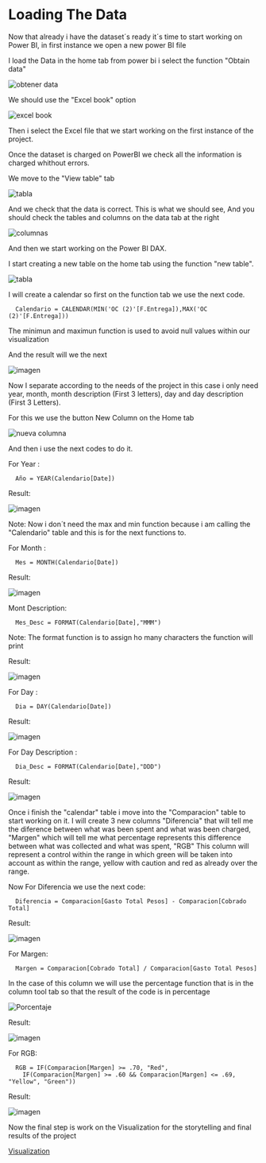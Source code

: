    # Loading The Data
   
Now that already i have the dataset´s ready it´s time to start working on Power BI, in first instance we open a new power BI file

I load the Data in the home tab from power bi i select the function "Obtain data" 

![obtener data](https://github.com/ReneMtz0422/Data-Analysis-Test/assets/158523436/9fad71b8-9602-496c-92b8-b3d4f4180b70)

We should use the "Excel book" option

![excel book](https://github.com/ReneMtz0422/Data-Analysis-Test/assets/158523436/f89e1a79-7e71-4177-8c3a-828965e53716)

Then i select the Excel file that we start working on the first instance of the project.

Once the dataset is charged on PowerBI we check all the information is charged whithout errors.

We move to the "View table" tab 

![tabla](https://github.com/ReneMtz0422/Data-Analysis-Test/assets/158523436/0e222c0e-0ebb-44b5-b62e-fd68a2ba6ee5)

And we check that the data is correct. This is what we should see, And you should check the tables and columns on the data tab at the right

![columnas](https://github.com/ReneMtz0422/Data-Analysis-Test/assets/158523436/6b70d3eb-9999-44ce-b434-d3094c07e454)

And then we start working on the Power BI DAX.

I start creating a new table on the home tab using the function "new table".

![tabla](https://github.com/ReneMtz0422/Data-Analysis-Test/assets/158523436/96bdccb7-9bd7-427f-b048-140b3780d6c4)


I will create a calendar so first on the function tab we use the next code.

      Calendario = CALENDAR(MIN('OC (2)'[F.Entrega]),MAX('OC (2)'[F.Entrega]))

The minimun and maximun function is used to avoid null values within our visualization

And the result will we the next

![imagen](https://github.com/ReneMtz0422/Data-Analysis-Test/assets/158523436/b8461112-25b5-4d00-94ef-7ae30427b5d8)

Now I separate according to the needs of the project in this case i only need year, month, month description (First 3 letters), day and day description (First 3 Letters).

For this we use the button New Column on the Home tab 

![nueva columna](https://github.com/ReneMtz0422/Data-Analysis-Test/assets/158523436/c166c498-9f51-4907-be00-03fae9bbe524)

And then i use the next codes to do it.

For Year : 

      Año = YEAR(Calendario[Date])

Result:

![imagen](https://github.com/ReneMtz0422/Data-Analysis-Test/assets/158523436/397f29f4-2adf-4271-bb9e-82b22df6c7f2)


Note: Now i don´t need the max and min function because i am calling the "Calendario" table and this is for the next functions to.

For Month : 

      Mes = MONTH(Calendario[Date])

Result:

![imagen](https://github.com/ReneMtz0422/Data-Analysis-Test/assets/158523436/afb0fa1e-a681-4462-8b38-c99e36487dd0)

Mont Description:

      Mes_Desc = FORMAT(Calendario[Date],"MMM")

Note: The format function is to assign ho many characters the function will print

Result:

![imagen](https://github.com/ReneMtz0422/Data-Analysis-Test/assets/158523436/4026acc5-92df-4abc-a51a-f640bf549053)


For Day :

      Dia = DAY(Calendario[Date])

Result:

![imagen](https://github.com/ReneMtz0422/Data-Analysis-Test/assets/158523436/6f8021bf-2de4-462a-abb4-3ecb30f98987)

For Day Description :

      Dia_Desc = FORMAT(Calendario[Date],"DDD")

Result:

![imagen](https://github.com/ReneMtz0422/Data-Analysis-Test/assets/158523436/08b0d3d8-e75a-4ede-bb7c-a6320f896286)

Once i finish the "calendar" table i move into the "Comparacion" table to start working on it.
I will create 3 new columns "Diferencia" that will tell me the diference between what was been spent and what was been charged, "Margen" which will tell me what percentage represents this difference between what was collected and what was spent, "RGB" This  column will represent a control within the range in which green will be taken into account as within the range, yellow with caution and red as already over the range.

Now For Diferencia we use the next code:

      Diferencia = Comparacion[Gasto Total Pesos] - Comparacion[Cobrado Total]    

Result:

![imagen](https://github.com/ReneMtz0422/Data-Analysis-Test/assets/158523436/900b35a4-6d90-40e0-85c1-a84b065701a0)

For Margen:

      Margen = Comparacion[Cobrado Total] / Comparacion[Gasto Total Pesos]

In the case of this column we will use the percentage function that is in the column tool tab so that the result of the code is in percentage

![Porcentaje](https://github.com/ReneMtz0422/Data-Analysis-Test/assets/158523436/9b2ec05e-c294-40bc-9ff2-bbcbac6100e3)

Result:

![imagen](https://github.com/ReneMtz0422/Data-Analysis-Test/assets/158523436/5a8ec231-5ef4-4f5d-8fdf-42ffb3733d84)

For RGB:

      RGB = IF(Comparacion[Margen] >= .70, "Red",
        IF(Comparacion[Margen] >= .60 && Comparacion[Margen] <= .69, "Yellow", "Green"))

Result:

![imagen](https://github.com/ReneMtz0422/Data-Analysis-Test/assets/158523436/6f32a251-109d-433f-82e3-39dc46b4cbd8)


Now the final step is work on the Visualization for the storytelling and final results of the project

[Visualization](Visualization.md)







